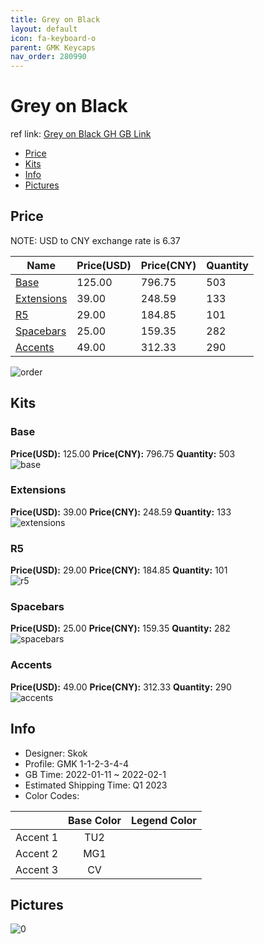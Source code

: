 ```yaml
---
title: Grey on Black 
layout: default
icon: fa-keyboard-o
parent: GMK Keycaps
nav_order: 280990
---
```


# Grey on Black 

ref link: [Grey on Black GH GB Link](https://geekhack.org/index.php?topic=115935.0)

* [Price](#price)
* [Kits](#kits)
* [Info](#info)
* [Pictures](#pictures)

## Price

NOTE: USD to CNY exchange rate is 6.37

| Name          | Price(USD)   |  Price(CNY) | Quantity |
| ------------- | ------------ |  ---------- | -------- |
|[Base](#base)|125.00|796.75|503|
|[Extensions](#extensions)|39.00|248.59|133|
|[R5](#r5)|29.00|184.85|101|
|[Spacebars](#spacebars)|25.00|159.35|282|
|[Accents](#accents)|49.00|312.33|290|

<img src="{{ 'assets/images/gmk-keycaps/Grey-on-Black/order.png' | relative_url }}" alt="order" class="image featured">

## Kits
### Base  
**Price(USD):** 125.00	**Price(CNY):** 796.75	**Quantity:** 503  
<img src="{{ 'assets/images/gmk-keycaps/Grey-on-Black/kits_pics/base.png' | relative_url }}" alt="base" class="image featured">

### Extensions  
**Price(USD):** 39.00	**Price(CNY):** 248.59	**Quantity:** 133  
<img src="{{ 'assets/images/gmk-keycaps/Grey-on-Black/kits_pics/extensions.png' | relative_url }}" alt="extensions" class="image featured">

### R5  
**Price(USD):** 29.00	**Price(CNY):** 184.85	**Quantity:** 101  
<img src="{{ 'assets/images/gmk-keycaps/Grey-on-Black/kits_pics/r5.png' | relative_url }}" alt="r5" class="image featured">

### Spacebars  
**Price(USD):** 25.00	**Price(CNY):** 159.35	**Quantity:** 282  
<img src="{{ 'assets/images/gmk-keycaps/Grey-on-Black/kits_pics/spacebars.png' | relative_url }}" alt="spacebars" class="image featured">

### Accents  
**Price(USD):** 49.00	**Price(CNY):** 312.33	**Quantity:** 290  
<img src="{{ 'assets/images/gmk-keycaps/Grey-on-Black/kits_pics/accents.png' | relative_url }}" alt="accents" class="image featured">

## Info
* Designer: Skok  
* Profile: GMK 1-1-2-3-4-4  
* GB Time: 2022-01-11 ~ 2022-02-1  
* Estimated Shipping Time: Q1 2023  
* Color Codes:  

| |Base Color     | Legend Color
| :-------------: | :-------------: | :------------:
|Accent 1|TU2||
|Accent 2|MG1||
|Accent 3|CV||


## Pictures  
<img src="{{ 'assets/images/gmk-keycaps/Grey-on-Black/rendering_pics/0.jpg' | relative_url }}" alt="0" class="image featured">
